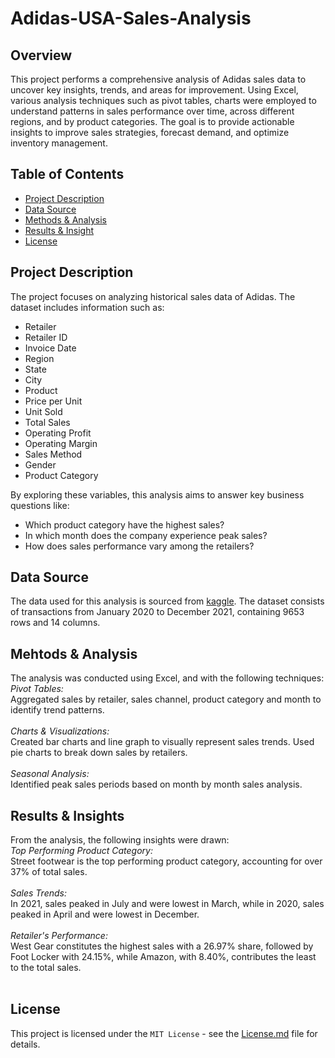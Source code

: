 # Adidas-USA-Sales-Analysis
## Overview
This project performs a comprehensive analysis of Adidas sales data to uncover key insights, trends, and areas for improvement. Using Excel, various analysis techniques such as pivot tables, charts were employed to understand patterns in sales performance over time, across different regions, and by product categories. The goal is to provide actionable insights to improve sales strategies, forecast demand, and optimize inventory management.

## Table of Contents
* [Project Description](https://github.com/muhammadmahfuzraza/Adidas-USA-Sales-Analysis/edit/main/README.md#project-description)
* [Data Source](https://github.com/muhammadmahfuzraza/Adidas-USA-Sales-Analysis/edit/main/README.md#data-source)
* [Methods & Analysis](https://github.com/muhammadmahfuzraza/Adidas-USA-Sales-Analysis/edit/main/README.md#mehtods--analysis)
* [Results & Insight](https://github.com/muhammadmahfuzraza/Adidas-USA-Sales-Analysis/edit/main/README.md#mehtods--analysis)
* [License](https://github.com/muhammadmahfuzraza/Adidas-USA-Sales-Analysis/edit/main/README.md#license)

## Project Description
The project focuses on analyzing historical sales data of Adidas. The dataset includes information such as:
* Retailer
* Retailer ID
* Invoice Date
* Region
* State
* City
* Product
* Price per Unit
* Unit Sold
* Total Sales
* Operating Profit
* Operating Margin
* Sales Method
* Gender
* Product Category

By exploring these variables, this analysis aims to answer key business questions like: <br>
- Which product category have the highest sales?
- In which month does the company experience peak sales?
- How does sales performance vary among the retailers?

## Data Source
The data used for this analysis is sourced from [kaggle](https://www.kaggle.com/datasets/heemalichaudhari/adidas-sales-dataset). The dataset consists of transactions from January 2020 to December 2021, containing 9653 rows and 14 columns.

## Mehtods & Analysis
The analysis was conducted using Excel, and with the following techniques: <br>
*Pivot Tables:* <br>
Aggregated sales by retailer, sales channel, product category and month to identify trend patterns. <br>
<br>
*Charts & Visualizations:* <br>
Created bar charts and line graph to visually represent sales trends. Used pie charts to break down sales by retailers. <br>
<br>
*Seasonal Analysis:* <br>
Identified peak sales periods based on month by month sales analysis. <br>

## Results & Insights
From the analysis, the following insights were drawn: <br>
*Top Performing Product Category:*  <br>
Street footwear is the top performing product category, accounting for over 37% of total sales. <br>
<br>
*Sales Trends:* <br>
In 2021, sales peaked in July and were lowest in March, while in 2020, sales peaked in April and were lowest in December. <br>
<br>
*Retailer's Performance:* <br>
West Gear constitutes the highest sales with a 26.97% share, followed by Foot Locker with 24.15%, while Amazon, with 8.40%, contributes the least to the total sales. <br>
<br>


## License
This project is licensed under the `MIT License` - see the [License.md](https://github.com/muhammadmahfuzraza/Adidas-USA-Sales-Analysis/blob/bee12ebd167f6e083b1005069825e515d067575a/LICENSE) file for details.
